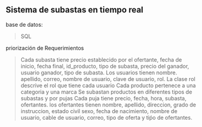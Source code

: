 ## Sistema de subastas en tiempo real

base de datos:
>SQL

priorización de Requerimientos
>Cada subasta tiene precio establecido por el ofertante, fecha de inicio, fecha final,
  id_producto, tipo de subasta, precio del ganador, usuario ganador, tipo de subasta.
>Los usuarios tienen nombre. apellido, correo, nombre de usuario, clave de usuario, rol.
>La clase rol descrive el rol que tiene cada usuario
>Cada producto pertenece a una categoria y una marca
>Se subastan productos en diferentes tipos de subastas y por pujas
>Cada puja tiene precio, fecha, hora, subasta, ofertantes.
>los ofertantes tienen nombre, apellido, direccion, grado de instruccion, estado civil
  sexo, fecha de nacimiento, nombre de usuario, cable de usuario, correo, tipo de oferta 
  y tiṕo de ofertantes.


